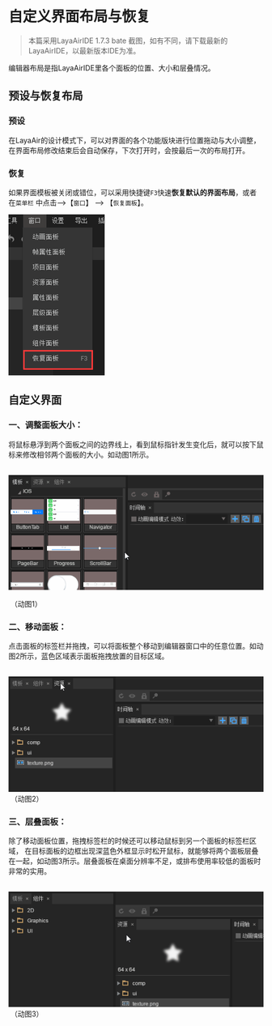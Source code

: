 # 自定义界面布局与恢复

>  本篇采用LayaAirIDE 1.7.3 bate 截图，如有不同，请下载最新的LayaAirIDE，以最新版本IDE为准。



编辑器布局是指LayaAirIDE里各个面板的位置、大小和层叠情况。 



## 预设与恢复布局

### 预设

在LayaAir的设计模式下，可以对界面的各个功能版块进行位置拖动与大小调整，在界面布局修改结束后会自动保存，下次打开时，会按最后一次的布局打开。

### 恢复

如果界面模板被关闭或错位，可以采用快捷键`F3`快速**恢复默认的界面布局**，或者在`菜单栏` 中点击-->【`窗口`】 --> 【`恢复面板`】。

![图片](img/0.png) 







## 自定义界面

### 一、调整面板大小：

​        将鼠标悬浮到两个面板之间的边界线上，看到鼠标指针发生变化后，就可以按下鼠标来修改相邻两个面板的大小。如动图1所示。

​	![图片](img/1.gif)<br/>

​	（动图1）




### 二、移动面板：

​        点击面板的标签栏并拖拽，可以将面板整个移动到编辑器窗口中的任意位置。如动图2所示，蓝色区域表示面板拖拽放置的目标区域。

​	![图片1.png](img/2.gif) <br/>
​	（动图2）

 

### 三、层叠面板：

​        除了移动面板位置，拖拽标签栏的时候还可以移动鼠标到另一个面板的标签栏区域， 在目标面板的边框出现深蓝色外框显示时松开鼠标，就能够将两个面板层叠在一起，如动图3所示。层叠面板在桌面分辨率不足，或排布使用率较低的面板时非常的实用。

​	![图片1.png](img/3.gif) <br/>
​	（动图3）


